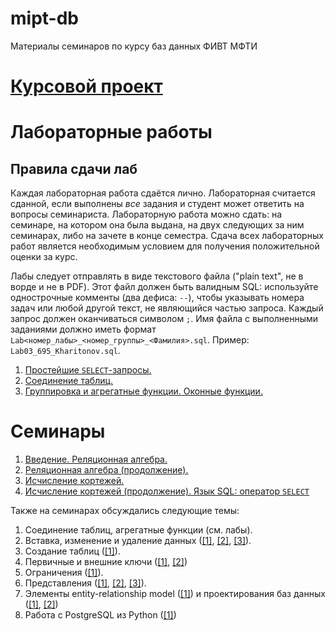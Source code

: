 # mipt-db
Материалы семинаров по курсу баз данных ФИВТ МФТИ

# [Курсовой проект](./project.md)

# Лабораторные работы
## Правила сдачи лаб
Каждая лабораторная работа сдаётся лично. Лабораторная считается сданной, если выполнены *все* задания и студент может ответить на вопросы семинариста. Лабораторную работа можно сдать: на семинаре, на котором она была выдана, на двух следующих за ним семинарах, либо на зачете в конце семестра. Сдача всех лабораторных работ является необходимым условием для получения положительной оценки за курс.

Лабы следует отправлять в виде текстового файла ("plain text", не в ворде и не в PDF). Этот файл должен быть валидным SQL: используйте однострочные комменты (два дефиса: `--`), чтобы указывать номера задач или любой другой текст, не являющийся частью запроса. Каждый запрос должен оканчиваться символом `;`. Имя файла с выполненными заданиями должно иметь формат `Lab<номер_лабы>_<номер_группы>_<Фамилия>.sql`. Пример: `Lab03_695_Kharitonov.sql`. 

1. [Простейшие `SELECT`-запросы.](https://github.com/kharvd/mipt-db/blob/master/labs/01.md)
1. [Соединение таблиц.](https://github.com/kharvd/mipt-db/blob/master/labs/02.md)
1. [Группировка и агрегатные функции. Оконные функции.](https://github.com/kharvd/mipt-db/blob/master/labs/03.md)

# Семинары
1. [Введение. Реляционная алгебра.](https://github.com/kharvd/mipt-db/blob/master/seminars/01.md)
2. [Реляционная алгебра (продолжение).](https://github.com/kharvd/mipt-db/blob/master/seminars/02.md)
3. [Исчисление кортежей.](https://github.com/kharvd/mipt-db/blob/master/seminars/03.md)
4. [Исчисление кортежей (продолжение). Язык SQL: оператор `SELECT`](https://github.com/kharvd/mipt-db/blob/master/seminars/04.md)

Также на семинарах обсуждались следующие темы:
1. Соединение таблиц, агрегатные функции (см. лабы).
1. Вставка, изменение и удаление данных ([[1]](https://www.postgresql.org/docs/current/static/sql-insert.html), [[2]](https://www.postgresql.org/docs/current/static/sql-update.html), [[3]](https://www.postgresql.org/docs/current/static/sql-delete.html)).
1. Создание таблиц ([[1]](https://www.postgresql.org/docs/current/static/tutorial-table.html)).
1. Первичные и внешние ключи ([[1]](https://en.wikipedia.org/wiki/Unique_key), [[2]](https://en.wikipedia.org/wiki/Foreign_key))
1. Ограничения ([[1]](https://www.postgresql.org/docs/current/static/ddl-constraints.html)).
1. Представления ([[1]](https://www.tutorialspoint.com/postgresql/postgresql_views.htm), [[2]](https://www.postgresql.org/docs/current/static/tutorial-views.html), [[3]](https://www.postgresql.org/docs/current/static/sql-createview.html)).
1. Элементы entity-relationship model ([[1]](https://en.wikipedia.org/wiki/Entity%E2%80%93relationship_model)) и проектирования баз данных ([[1]](https://en.wikipedia.org/wiki/Database_design), [[2]](https://habrahabr.ru/post/193136/))
1. Работа с PostgreSQL из Python ([[1]](http://initd.org/psycopg/))
